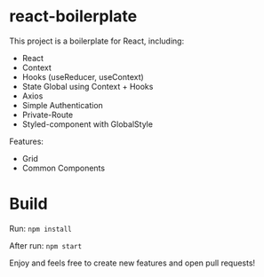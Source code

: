 # react-boilerplate


This project is a boilerplate for React, including:

- React
- Context
- Hooks (useReducer, useContext)
- State Global using Context + Hooks
- Axios
- Simple Authentication
- Private-Route
- Styled-component with GlobalStyle



Features:

- Grid
- Common Components


# Build

Run: ```npm install```

After run: ```npm start```


Enjoy and feels free to create new features and open pull requests!
